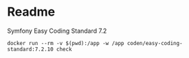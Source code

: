 # Readme

Symfony Easy Coding Standard 7.2
```
docker run --rm -v $(pwd):/app -w /app coden/easy-coding-standard:7.2.10 check
```
